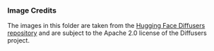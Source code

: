 ### Image Credits

The images in this folder are taken from the [Hugging Face Diffusers repository](https://github.com/huggingface/diffusers/tree/main/docs/source/en/imgs) and are subject to the Apache 2.0 license of the Diffusers project.
